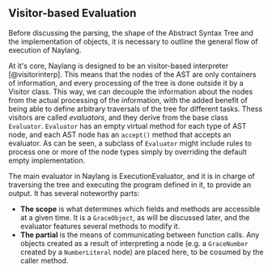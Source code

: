 Visitor-based Evaluation
------

Before discussing the parsing, the shape of the Abstract Syntax Tree and the implementation of objects, it is necessary to outline the general flow of execution of Naylang.

At it's core, Naylang is designed to be an visitor-based interpreter [@visitorinterp]. This means that the nodes of the AST are only containers of information, and every processing of the tree is done outside it by a Visitor class. This way, we can decouple the information about the nodes from the actual processing of the information, with the added benefit of being able to define arbitrary traversals of the tree for different tasks. Thess visitors are called _evaluators_, and they derive from the base class `Evaluator`. `Evaluator` has an empty virtual method for each type of AST node, and each AST node has an `accept()` method that accepts an evaluator. As can be seen, a subclass of `Evaluator` might include rules to process one or more of the node types simply by overriding the default empty implementation.

The main evaluator in Naylang is ExecutionEvaluator, and it is in charge of traversing the tree and executing the program defined in it, to provide an output. It has several noteworthy parts:

- **The scope** is what determines which fields and methods are accessible at a given time. It is a `GraceObject`, as will be discussed later, and the evaluator features several methods to modify it.
- **The partial** is the means of communicating between function calls. Any objects created as a result of interpreting a node (e.g. a `GraceNumber` created by a `NumberLiteral` node) are placed here, to be cosumed by the caller method.

